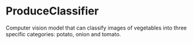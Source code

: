 # ProduceClassifier
Computer vision model that can classify images of vegetables into three specific categories: potato, onion and tomato.
